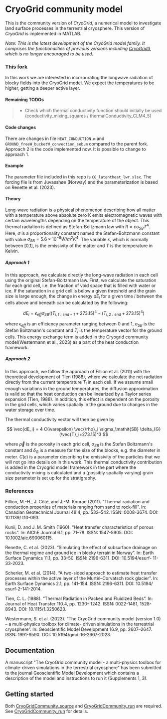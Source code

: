 # CryoGrid community model

This is the community version of *CryoGrid*, a numerical model to investigate land surface processes in the terrestrial cryosphere. This version of *CryoGrid* is implemented in MATLAB.

*Note: This is the latest development of the CryoGrid model family. It comprises the functionalities of previous versions including [CryoGrid3](https://github.com/CryoGrid/CryoGrid3), which is no longer encouraged to be used.*

### This fork
In this work we are interested in incorporating the longwave radiation of blocky fields into the CryoGrid model. We expect the temperatures to be higher, getting a deeper active layer.

#### Remaining TODOs
> * Check which thermal conductivity function should initially be used (conductivity_mixing_squares / thermalConductivity_CLM4_5)

#### Code changes 
There are changes in file `HEAT_CONDUCTION.m` and `GROUND_freeW_bucketW_convection_seb.m` compared to the parent fork. Approach 2 is the code implemented now. It is possible to change to approach 1. 

#### Example
The parameter file included in this repo is `CG_latentheat_lwr.xlsx`. The forcing file is from Juvasshøe (Norway) and the parameterization is based on Renette et al. (2023).

#### Theory

Long-wave radiation is a physical phenomenon describing how all matter with a temperature above absolute zero K emits electromagnetic waves with certain wavelengths depending on the temperature of the object. 
This thermal radiation is defined as Stefan-Boltzmann law with
$R = \varepsilon \sigma_\mathit{SB} T^4$. 
Here, $\sigma$ is a proportionality constant named the Stefan-Boltzmann constant with value $\sigma_\mathit{SB} = 5.6 \times 10^{-8} W/m^2K^4$. The variable $\varepsilon$, which is normally between [0,1], is the emissivity of the matter and $T$ is the temperature in Kelvin. 

##### Approach 1
In this approach, we calculate directly the long-wave radiation in each cell using the original Stefan-Boltzmann law. 
First, we calculate the saturation for each grid cell, i.e. the fraction of void space that is filled with water or ice. If the saturation in a grid cell is below a given threshold and the grain size is large enough, the change in energy $dE_i$ for a given time $i$ between the cells above and beneath can be calculated by the following:

   $$ dE_i = \epsilon_\mathit{eff} \sigma_\mathit{SB} ((T_\mathit{i,1:end-1}+ 273.15)^4 - (T_\mathit{i,2:end}+ 273.15)^4) $$

where $\epsilon_\mathit{eff}$ is an efficiency parameter ranging between 0 and 1,  $\sigma_\mathit{SB}$ is the Stefan Boltzmann's constant and $T_i$ is the temperature vector for the ground cells.
This energy exchange term is added in the Cryogrid community model(Westermann et al., 2023) as a part of the heat conduction framework.

##### Approach 2
In this approach, we follow the approach of  Fillion et al. (2011)  with the theoretical development of Tien (1988), where we calculate the net radiation directly from the current temperature $T_i$ in each cell. If we assume small enough variations in the ground temperatures, the diffusion approximation is valid so that the heat conduction can be linearized by a Taylor series expansion  (Tien, 1988). In addition, this effect is dependent on the porosity in the grid cells, which varies spatially in the ground due to changes in the water storage over time.

The thermal conductivity vector will then be given by 

$$ \vec{dE_i} = 4 C(\varepsilon) \vec{\rho}_i \sigma_\mathit{SB} \delta_{G}(\vec{T}_i+273.15)^3 $$

where $\vec{\rho}$ is the porosity in each grid cell, $\sigma_{SB}$ is the Stefan Boltzmann's constant and $\delta_{G}$ is a measure for the size of the blocks, e.g. the diameter in meter. $C(\varepsilon)$ is a parameter describing the emissivity of the particles that we will not go into details on in this work.
This thermal conductivity contribution is added in the Cryogrid model framework in the part where the conductivity mixing is calculated and a (possibly spatially varying) grain size parameter is set up for the stratigraphy.



### References
Fillion, M.-H., J. Côté, and J.-M. Konrad (2011). “Thermal radiation and conduction properties of materials ranging
from sand to rock-fill”. In: Canadian Geotechnical Journal 48.4, pp. 532–542. ISSN: 0008-3674. DOI: 10.1139/
t10-093.

Kunii, D. and J. M. Smith (1960). “Heat transfer characteristics of porous rocks”. In: AIChE Journal 6.1, pp. 71–78.
ISSN: 1547-5905. DOI: 10.1002/aic.690060115.

Renette, C. et al. (2023). “Simulating the effect of subsurface drainage on the thermal regime and ground ice in
blocky terrain in Norway”. In: Earth Surface Dynamics 11.1, pp. 33–50. ISSN: 2196-6311. DOI: 10.5194/esurf-
11-33-2023.

Scherler, M. et al. (2014). “A two-sided approach to estimate heat transfer processes within the active layer of the
Murtèl–Corvatsch rock glacier”. In: Earth Surface Dynamics 2.1, pp. 141–154. ISSN: 2196-6311. DOI: 10.5194/
esurf-2-141-2014.

Tien, C. L. (1988). “Thermal Radiation in Packed and Fluidized Beds”. In: Journal of Heat Transfer 110.4, pp. 1230–
1242. ISSN: 0022-1481, 1528-8943. DOI: 10.1115/1.3250623.

Westermann, S. et al. (2023). “The CryoGrid community model (version 1.0) – a multi-physics toolbox for climate-
driven simulations in the terrestrial cryosphere”. In: Geoscientific Model Development 16.9, pp. 2607–2647. ISSN:
1991-959X. DOI: 10.5194/gmd-16-2607-2023.


## Documentation

A manuscript "The CryoGrid community model - a multi-physics toolbox for climate-driven simulations in the terrestrial cryosphere" has been submitted to the journal  Geoscientific Model Development which contains a description of the model and instructions to run it (Supplements 1, 3).

## Getting started

Both [CryoGridCommunity_source](https://github.com/CryoGrid/CryoGridCommunity_source) and [CryoGridCommunity_run](https://github.com/CryoGrid/CryoGridCommunity_run) are required. See [CryoGridCommunity_run](https://github.com/CryoGrid/CryoGridCommunity_run) for details.
